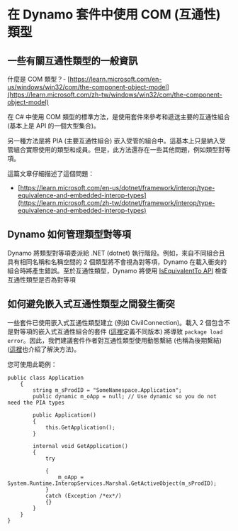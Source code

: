 # 在 Dynamo 套件中使用 COM (互通性) 類型

## 一些有關互通性類型的一般資訊
什麼是 COM 類型？- [https://learn.microsoft.com/en-us/windows/win32/com/the-component-object-model](https://learn.microsoft.com/zh-tw/windows/win32/com/the-component-object-model)

在 C# 中使用 COM 類型的標準方法，是使用套件來參考和遞送主要的互通性組合 (基本上是 API 的一個大型集合)。 

另一種方法是將 PIA (主要互通性組合) 嵌入受管的組合中。這基本上只是納入受管組合實際使用的類型和成員。但是，此方法還存在一些其他問題，例如類型對等項。

這篇文章仔細描述了這個問題： 
* [https://learn.microsoft.com/en-us/dotnet/framework/interop/type-equivalence-and-embedded-interop-types](https://learn.microsoft.com/zh-tw/dotnet/framework/interop/type-equivalence-and-embedded-interop-types)

## Dynamo 如何管理類型對等項
Dynamo 將類型對等項委派給 .NET (dotnet) 執行階段。例如，來自不同組合且具有相同名稱和名稱空間的 2 個類型將不會視為對等項，Dynamo 在載入衝突的組合時將產生錯誤。至於互通性類型，Dynamo 將使用 [IsEquivalentTo API](https://learn.microsoft.com/en-us/dotnet/api/system.type.isequivalentto) 檢查互通性類型是否為對等項

## 如何避免嵌入式互通性類型之間發生衝突
一些套件已使用嵌入式互通性類型建立 (例如 CivilConnection)。載入 2 個包含不是對等項的嵌入式互通性組合的套件 ([這裡](https://learn.microsoft.com/zh-tw/dotnet/framework/interop/type-equivalence-and-embedded-interop-types)定義不同版本) 將導致 `package load error`。因此，我們建議套件作者對互通性類型使用動態繫結 (也稱為後期繫結) ([這裡](https://blogs.iis.net/samng/the-pain-of-deploying-primary-interop-assemblies)也介紹了解決方法)。

您可使用此範例：
```
public class Application
    {
        string m_sProdID = "SomeNamespace.Application";
        public dynamic m_oApp = null; // Use dynamic so you do not need the PIA types

        public Application()
        {
            this.GetApplication();
        }

        internal void GetApplication()
        {
            try

            {
                m_oApp = System.Runtime.InteropServices.Marshal.GetActiveObject(m_sProdID);
            }
            catch (Exception /*ex*/)
            {}
        }
    }
}
```